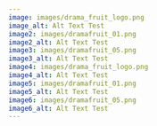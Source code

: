```yaml
---
image: images/drama_fruit_logo.png
image_alt: Alt Text Test
image2: images/dramafruit_01.png
image2_alt: Alt Text Test
image3: images/dramafruit_05.png
image3_alt: Alt Text Test
image4: images/drama_fruit_logo.png
image4_alt: Alt Text Test
image5: images/dramafruit_01.png
image5_alt: Alt Text Test
image6: images/dramafruit_05.png
image6_alt: Alt Text Test
---
```

